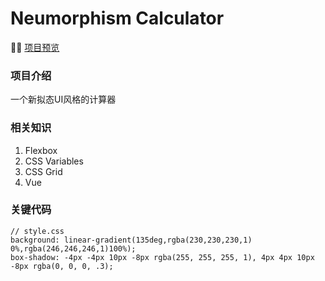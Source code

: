 # Neumorphism Calculator

💁‍♂️ [项目预览](https://hymanchoi.github.io/Treasure-Bag/Neumorphism-Calculator/index.html)

### 项目介绍
一个新拟态UI风格的计算器

### 相关知识
1. Flexbox
2. CSS Variables  
3. CSS Grid  
4. Vue

### 关键代码
```
// style.css
background: linear-gradient(135deg,rgba(230,230,230,1) 0%,rgba(246,246,246,1)100%);
box-shadow: -4px -4px 10px -8px rgba(255, 255, 255, 1), 4px 4px 10px -8px rgba(0, 0, 0, .3);
```